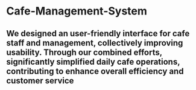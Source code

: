 # Cafe-Management-System

## We designed an user-friendly interface for cafe staff and management, collectively improving usability. Through our combined efforts, significantly simplified daily cafe operations, contributing to enhance overall efficiency and customer service
